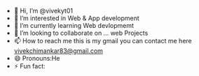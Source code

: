 - 👋 Hi, I’m @vivekyt01
- 👀 I’m interested in Web & App development 
- 🌱 I’m currently learning Web devlopmemt
- 💞️ I’m looking to collaborate on ... web Projects
- 📫 How to reach me  this is my gmail you can contact me here vivekchimankar83@gmail.com 
- 😄 Pronouns:He
- ⚡ Fun fact: 

<!---
vivekyt01/vivekyt01 is a ✨ special ✨ repository because its `README.md` (this file) appears on your GitHub profile.
You can click the Preview link to take a look at your changes.
--->
